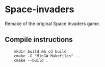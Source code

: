 # Space-invaders
Remake of the original Space Invaders game.

## Compile instructions
        
        mkdir build && cd build
        cmake -G "MinGW Makefiles" ..
        cmake --build .
